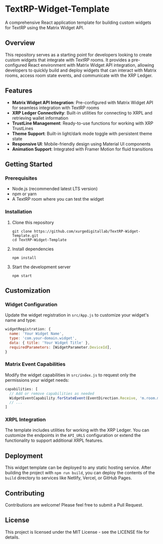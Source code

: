 # TextRP-Widget-Template

A comprehensive React application template for building custom widgets for TextRP using the Matrix Widget API.

## Overview

This repository serves as a starting point for developers looking to create custom widgets that integrate with TextRP rooms. It provides a pre-configured React environment with Matrix Widget API integration, allowing developers to quickly build and deploy widgets that can interact with Matrix rooms, access room state events, and communicate with the XRP Ledger.

## Features

- **Matrix Widget API Integration**: Pre-configured with Matrix Widget API for seamless integration with TextRP rooms
- **XRP Ledger Connectivity**: Built-in utilities for connecting to XRPL and retrieving wallet information
- **TrustLine Management**: Ready-to-use functions for working with XRP TrustLines
- **Theme Support**: Built-in light/dark mode toggle with persistent theme state
- **Responsive UI**: Mobile-friendly design using Material UI components
- **Animation Support**: Integrated with Framer Motion for fluid transitions

## Getting Started

### Prerequisites

- Node.js (recommended latest LTS version)
- npm or yarn
- A TextRP room where you can test the widget

### Installation

1. Clone this repository
   ```
   git clone https://github.com/xurgedigitallab/TextRP-Widget-Template.git
   cd TextRP-Widget-Template
   ```

2. Install dependencies
   ```
   npm install
   ```

3. Start the development server
   ```
   npm start
   ```

## Customization

### Widget Configuration

Update the widget registration in `src/App.js` to customize your widget's name and type:

```javascript
widgetRegistration: {
  name: 'Your Widget Name',
  type: 'com.your-domain.widget',
  data: { title: 'Your Widget Title' },
  requiredParameters: [WidgetParameter.DeviceId],
}
```

### Matrix Event Capabilities

Modify the widget capabilities in `src/index.js` to request only the permissions your widget needs:

```javascript
capabilities: [
  // Add or remove capabilities as needed
  WidgetEventCapability.forStateEvent(EventDirection.Receive, 'm.room.member'),
  // ...
]
```

### XRPL Integration

The template includes utilities for working with the XRP Ledger. You can customize the endpoints in the `API_URLS` configuration or extend the functionality to support additional XRPL features.

## Deployment

This widget template can be deployed to any static hosting service. After building the project with `npm run build`, you can deploy the contents of the `build` directory to services like Netlify, Vercel, or GitHub Pages.

## Contributing

Contributions are welcome! Please feel free to submit a Pull Request.

## License

This project is licensed under the MIT License - see the LICENSE file for details.
